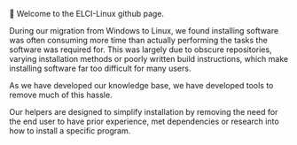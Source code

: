 👋 Welcome to the ELCI-Linux github page. 

During our migration from Windows to Linux, we found installing software was often consuming more time than actually performing the tasks the software was required for. This was largely due to obscure repositories, varying installation methods or poorly written build instructions, which make installing software far too difficult for many users.

As we have developed our knowledge base, we have developed tools to remove much of this hassle.

Our helpers are designed to simplify installation by removing the need for the end user to have prior experience, met dependencies or research into how to install a specific program.

<!---
ELCI-Linux/ELCI-Linux is a ✨ special ✨ repository because its `README.md` (this file) appears on your GitHub profile.
You can click the Preview link to take a look at your changes.
--->
